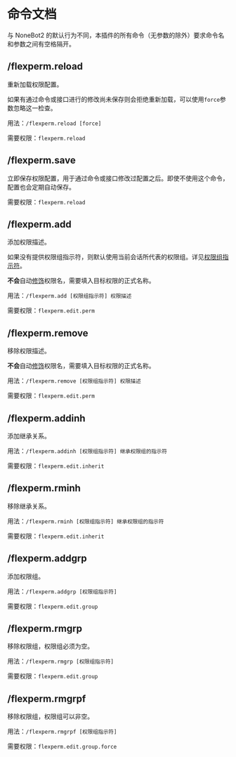 # 命令文档

与 NoneBot2 的默认行为不同，本插件的所有命令（无参数的除外）要求命令名和参数之间有空格隔开。

## /flexperm.reload

重新加载权限配置。

如果有通过命令或接口进行的修改尚未保存则会拒绝重新加载，可以使用`force`参数忽略这一检查。

用法：`/flexperm.reload [force]`

需要权限：`flexperm.reload`

## /flexperm.save

立即保存权限配置，用于通过命令或接口修改过配置之后。即使不使用这个命令，配置也会定期自动保存。

需要权限：`flexperm.reload`

## /flexperm.add

添加权限描述。

如果没有提供权限组指示符，则默认使用当前会话所代表的权限组。详见[权限组指示符](interface.md#权限组指示符)。

**不会**自动[修饰](interface.md#权限名称修饰)权限名，需要填入目标权限的正式名称。

用法：`/flexperm.add [权限组指示符] 权限描述`

需要权限：`flexperm.edit.perm`

## /flexperm.remove

移除权限描述。

**不会**自动[修饰](interface.md#权限名称修饰)权限名，需要填入目标权限的正式名称。

用法：`/flexperm.remove [权限组指示符] 权限描述`

需要权限：`flexperm.edit.perm`

## /flexperm.addinh

添加继承关系。

用法：`/flexperm.addinh [权限组指示符] 继承权限组的指示符`

需要权限：`flexperm.edit.inherit`

## /flexperm.rminh

移除继承关系。

用法：`/flexperm.rminh [权限组指示符] 继承权限组的指示符`

需要权限：`flexperm.edit.inherit`

## /flexperm.addgrp

添加权限组。

用法：`/flexperm.addgrp [权限组指示符]`

需要权限：`flexperm.edit.group`

## /flexperm.rmgrp

移除权限组，权限组必须为空。

用法：`/flexperm.rmgrp [权限组指示符]`

需要权限：`flexperm.edit.group`

## /flexperm.rmgrpf

移除权限组，权限组可以非空。

用法：`/flexperm.rmgrpf [权限组指示符]`

需要权限：`flexperm.edit.group.force`
